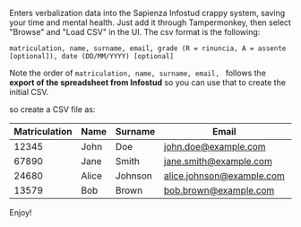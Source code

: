 Enters verbalization data into the Sapienza Infostud crappy system, saving your time and mental health.
Just add it through Tampermonkey, then select "Browse" and "Load CSV" in the UI.
The csv format is the following:

`matriculation, name, surname, email, grade (R = rinuncia, A = assente [optional]), date (DD/MM/YYYY) [optional]`

Note the order of `matriculation, name, surname, email, ` follows the **export of the spreadsheet from Infostud** so you can use that to 
create the initial CSV.

so create a CSV file as:

| Matriculation | Name    | Surname  | Email                     | Grade | Date       |
|---------------|---------|----------|---------------------------|-------|------------|
| 12345         | John    | Doe      | john.doe@example.com      | A     | 10/02/2024 |
| 67890         | Jane    | Smith    | jane.smith@example.com    | R     | 05/02/2024 |
| 24680         | Alice   | Johnson  | alice.johnson@example.com | A     | 08/02/2024 |
| 13579         | Bob     | Brown    | bob.brown@example.com     |  28   |            |


Enjoy!
